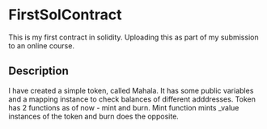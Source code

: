 # FirstSolContract
This is my first contract in solidity. Uploading this as part of my submission to an online course.

## Description
I have created a simple token, called Mahala. It has some public variables and a mapping instance to check balances of different adddresses. 
Token has 2 functions as of now - mint and burn. Mint function mints _value instances of the token and burn does the opposite.
